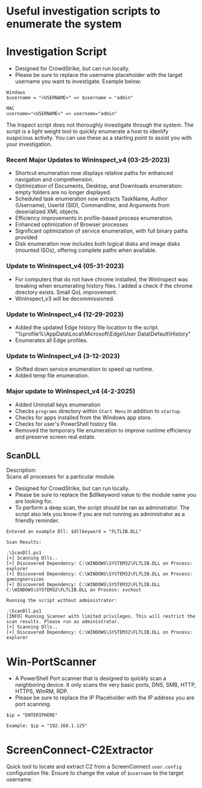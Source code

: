 # Useful investigation scripts to enumerate the system

# Investigation Script
- Designed for CrowdStrike, but can run locally.
- Please be sure to replace the username placeholder with the target username you want to investigate.  Example below:

```
Windows
$username = "<USERNAME>" => $username = "admin"

MAC
username="<USERNAME>" => username="admin"
```

The Inspect script does not thoroughly investigate through the system.  The script is a light weight tool to quickly enumerate a host to identify suspicious activity.  You can use these as a starting point to assist you with your investigation.

### Recent Major Updates to WinInspect_v4 (03-25-2023)
- Shortcut enumeration now displays relative paths for enhanced navigation and comprehension.
- Optimization of Documents, Desktop, and Downloads enumeration: empty folders are no longer displayed.
- Scheduled task enumeration now extracts TaskName, Author (Username), UserId (SID), Commandline, and Arguments from deserialized XML objects.
- Efficiency improvements in profile-based process enumeration.
- Enhanced optimization of Browser processes
- Significant optimization of service enumeration, with full binary paths provided
- Disk enumeration now includes both logical disks and image disks (mounted ISOs), offering complete paths when available.

### Update to WinInspect_v4 (05-31-2023)
- For computers that do not have chrome installed, the WinInspect was breaking when enumerating history files.  I added a check if the chrome directory exists.  Small QoL improvement.
- WinInspect_v3 will be decommissioned.

### Update to WinInspect_v4 (12-29-2023)
- Added the updated Edge history file location to the script. "%profile%\AppData\Local\Microsoft\Edge\User Data\Default\History"
- Enumerates all Edge profiles.

### Update to WinInspect_v4 (3-12-2023)
- Shifted down service enumeration to speed up runtime.
- Added temp file enumeration.

### Major update to WinInspect_v4 (4-2-2025)
- Added Uninstall keys enumeration
- Checks `programs` directory within `Start Menu` in addition to `startup`.
- Checks for apps installed from the Windows app store.
- Checks for user's PowerShell history file.
- Removed the temporary file enumeration to improve runtime efficiency and preserve screen real estate.

## ScanDLL

Description:  
Scans all processes for a particular module.

- Designed for CrowdStrike, but can run locally.
- Please be sure to replace the $dllkeyword value to the module name you are looking for.
- To perform a deep scan, the script should be ran as adminstrator.  The script also lets you know if you are not running as administrator as a friendly reminder.

```
Entered an example Dll: $dllkeyword = "FLTLIB.DLL"

Scan Results:

.\ScanDll.ps1
[+] Scanning Dlls..
[+] Discovered Dependency: C:\WINDOWS\SYSTEM32\FLTLIB.DLL on Process: explorer
[+] Discovered Dependency: C:\WINDOWS\SYSTEM32\FLTLIB.DLL on Process: gamingservices
[+] Discovered Dependency: C:\WINDOWS\SYSTEM32\FLTLIB.DLL C:\WINDOWS\SYSTEM32\FLTLIB.DLL on Process: svchost

Running the script without administrator:

.\ScanDll.ps1
[INFO] Running Scanner with limited privileges. This will restrict the scan results. Please run as administrator.
[+] Scanning Dlls..
[+] Discovered Dependency: C:\WINDOWS\SYSTEM32\FLTLIB.DLL on Process: explorer
```

# Win-PortScanner

- A PowerShell Port scanner that is designed to quickly scan a neighboring device.  It only scans the very basic ports, DNS, SMB, HTTP, HTTPS, WinRM, RDP.
- Please be sure to replace the IP Placeholder with the IP address you are port scanning.


```
$ip = "ENTERIPHERE"

Example: $ip = "192.168.1.125"
```

# ScreenConnect-C2Extractor

Quick tool to locate and extract C2 from a ScreenConnect `user.config` configuration file.  Ensure to change the value of `$username` to the target username.
